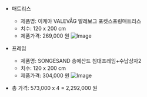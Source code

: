- 매트리스
    - 제품명: 이케아 VALEVÅG 발레보그 포켓스프링매트리스
    - 치수: 120 x 200 cm
    - 제품가격: 269,000 원
![Image](https://github.com/users/wldhks1959/projects/3/assets/124333357/16b684f0-4eb4-4533-b809-33fe739f5af5)

- 프레임
    - 제품명: SONGESAND 송에산드 침대프레임+수납상자2
    - 치수: 120 x 200 cm
    - 제품가격: 304,000 원
![Image](https://github.com/users/wldhks1959/projects/3/assets/124333357/afd968f0-9eb9-4e39-b708-c952967144f7)

- 총 가격: 573,000 x 4 = 2,292,000 원
